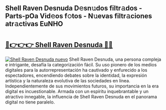 ## Shell Raven Desnuda D𝚎sn𝚞dos filtr𝚊dos - Parts-pOa Vid𝚎os f𝚘tos - N𝚞evas filtr𝚊ciones atr𝚊ctivas EuNHO

# <h2><a href="http://mb4rjq.tromn.icu/?c=Shell+Raven+Desnuda">🔗👉👉👉 Shell Raven Desnuda 🔗🔗</a></h2>

[![Shell Raven Desnuda nuevo](https://i.imgur.com/pEAQMta.gif)](http://mb4rjq.tromn.icu/?c=Shell+Raven+Desnuda)
Shell Raven Desnuda, una persona compleja e intrigante, desafía la categorización fácil. Su uso pionero de los medios digitales para la autorrepresentación ha cautivado y enfurecido a los espectadores, encendiendo debates sobre la identidad, la expresión artística y la naturaleza evolutiva de las sociedades en línea. Independientemente de sus movimientos futuros, su importancia en la era digital es incuestionable. Armada con un espíritu inquebrantable y un atractivo innegable, la influencia de Shell Raven Desnuda en el panorama digital no tiene paralelo.
